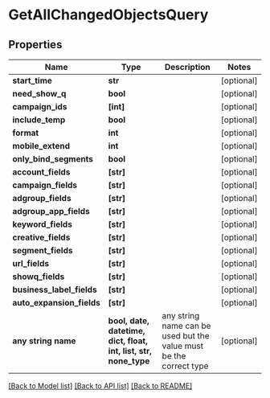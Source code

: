 # GetAllChangedObjectsQuery


## Properties
Name | Type | Description | Notes
------------ | ------------- | ------------- | -------------
**start_time** | **str** |  | [optional] 
**need_show_q** | **bool** |  | [optional] 
**campaign_ids** | **[int]** |  | [optional] 
**include_temp** | **bool** |  | [optional] 
**format** | **int** |  | [optional] 
**mobile_extend** | **int** |  | [optional] 
**only_bind_segments** | **bool** |  | [optional] 
**account_fields** | **[str]** |  | [optional] 
**campaign_fields** | **[str]** |  | [optional] 
**adgroup_fields** | **[str]** |  | [optional] 
**adgroup_app_fields** | **[str]** |  | [optional] 
**keyword_fields** | **[str]** |  | [optional] 
**creative_fields** | **[str]** |  | [optional] 
**segment_fields** | **[str]** |  | [optional] 
**url_fields** | **[str]** |  | [optional] 
**showq_fields** | **[str]** |  | [optional] 
**business_label_fields** | **[str]** |  | [optional] 
**auto_expansion_fields** | **[str]** |  | [optional] 
**any string name** | **bool, date, datetime, dict, float, int, list, str, none_type** | any string name can be used but the value must be the correct type | [optional]

[[Back to Model list]](../README.md#documentation-for-models) [[Back to API list]](../README.md#documentation-for-api-endpoints) [[Back to README]](../README.md)


